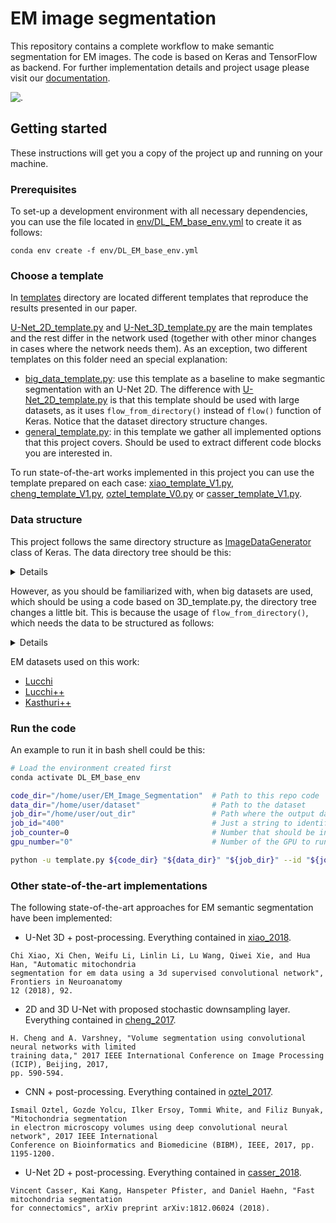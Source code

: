 # EM image segmentation

This repository contains a complete workflow to make semantic segmentation for EM images. The code is based on Keras and TensorFlow as backend. For further implementation details and project usage please visit our [documentation](https://em-image-segmentation.readthedocs.io/en/latest/).

![.](https://github.com/danifranco/EM_Image_Segmentation/blob/master/docs/source/img/predictions.gif)

## Getting started 
These instructions will get you a copy of the project up and running on your machine.

### Prerequisites
To set-up a development environment with all necessary dependencies, you can use the  file located in [env/DL_EM_base_env.yml](env/DL_EM_base_env.yml) to create it as follows:

```
conda env create -f env/DL_EM_base_env.yml
```

### Choose a template
In [templates](templates/) directory are located different templates that reproduce the results presented in our paper. 

[U-Net_2D_template.py](templates/U-Net_2D_template.py) and [U-Net_3D_template.py](templates/U-Net_3D_template.py) are the main templates and the rest differ in the network used (together with other minor changes in cases where the network needs them). As an exception, two different templates on this folder need an special explanation:

- [big_data_template.py](templates/big_data_template.py): use this template as a baseline to make segmantic segmentation with an U-Net 2D. The difference with [U-Net_2D_template.py](templates/U-Net_2D_template.py) is that this template should be used with large datasets, as it uses `flow_from_directory()` instead of `flow()` function of Keras. Notice that the dataset directory structure changes.
- [general_template.py](templates/general_template.py): in this template we gather all implemented options that this project covers. Should be used to extract different code blocks you are interested in. 

To run state-of-the-art works implemented in this project you can use the template prepared on each case: [xiao_template_V1.py](sota_implementations/xiao_2018/xiao_template_V1.py), [cheng_template_V1.py](sota_implementations/cheng_2017/cheng_template_V1.py), [oztel_template_V0.py](sota_implementations/oztel_2017/oztel_template_V0.py) or [casser_template_V1.py](sota_implementations/casser_2018/casser_template_V1.py). 

### Data structure

This project follows the same directory structure as [ImageDataGenerator](https://keras.io/preprocessing/image/) class of Keras. The data directory tree should be this:

<details> <summary>Details</summary>

```
dataset/
├── test
│   ├── x
│   │   ├── testing-0001.tif
│   │   ├── testing-0002.tif
│   │   ├── . . .
│   └── y
│       ├── testing_groundtruth-0001.tif
│       ├── testing_groundtruth-0002.tif
│       ├── . . .
└── train
    ├── x
    │   ├── training-0001.tif
    │   ├── training-0002.tif
    │   ├── . . .
    └── y
        ├── training_groundtruth-0001.tif
        ├── training_groundtruth-0002.tif
        ├── . . .
```

</details>

However, as you should be familiarized with, when big datasets are used, which should be using a code based on 3D_template.py, the directory tree changes a little bit. This is because the usage of `flow_from_directory()`, which needs the data to be structured as follows:

<details> <summary>Details</summary>

```
dataset/
├── test
│   ├── x
│   │   └── x
│   │       ├── im0500.png
│   │       ├── im0501.png
│   │       ├── . . .
│   └── y
│       └── y
│   │       ├── im0500.png
│   │       ├── im0501.png
│   │       ├── . . .
└── train
    ├── x
    │   └── x
    │       ├── im0500.png
    │       ├── im0501.png
    │       ├── . . .
    └── y
        └── y
            ├── mask_0097.tif
            ├── mask_0098.tif
            ├── mask_0097.tif
            ├── . . .
```
</details>

EM datasets used on this work:
- [Lucchi](https://www.epfl.ch/labs/cvlab/data/data-em/ "EPFL")
- [Lucchi++](https://sites.google.com/view/connectomics/ "Lucchi++")
- [Kasthuri++](https://sites.google.com/view/connectomics/ "Kasthuri++")

### Run the code 
An example to run it in bash shell could be this:
```Bash
# Load the environment created first
conda activate DL_EM_base_env     

code_dir="/home/user/EM_Image_Segmentation"  # Path to this repo code 
data_dir="/home/user/dataset"                # Path to the dataset
job_dir="/home/user/out_dir"                 # Path where the output data will be generated
job_id="400"                                 # Just a string to identify the job 
job_counter=0                                # Number that should be increased when one need to run the same job multiple times
gpu_number="0"                               # Number of the GPU to run the job in (according to 'nvidia-smi' command)

python -u template.py ${code_dir} "${data_dir}" "${job_dir}" --id "${jobID}" --rid "${jobCounter}" --gpu ${gpu_number} 
```

### Other state-of-the-art implementations

The following state-of-the-art approaches for EM semantic segmentation have been implemented:

- U-Net 3D + post-processing. Everything contained in [xiao_2018](sota_implementations/xiao_2018). 
```
Chi Xiao, Xi Chen, Weifu Li, Linlin Li, Lu Wang, Qiwei Xie, and Hua Han, "Automatic mitochondria 
segmentation for em data using a 3d supervised convolutional network", Frontiers in Neuroanatomy 
12 (2018), 92.
```

- 2D and 3D U-Net with proposed stochastic downsampling layer. Everything contained in [cheng_2017](sota_implementations/cheng_2017).
```
H. Cheng and A. Varshney, "Volume segmentation using convolutional neural networks with limited 
training data," 2017 IEEE International Conference on Image Processing (ICIP), Beijing, 2017, 
pp. 590-594.
```

- CNN + post-processing. Everything contained in [oztel_2017](sota_implementations/oztel_2017).
```
Ismail Oztel, Gozde Yolcu, Ilker Ersoy, Tommi White, and Filiz Bunyak, "Mitochondria segmentation 
in electron microscopy volumes using deep convolutional neural network", 2017 IEEE International 
Conference on Bioinformatics and Biomedicine (BIBM), IEEE, 2017, pp. 1195-1200.
``` 

- U-Net 2D + post-processing. Everything contained in [casser_2018](sota_implementations/casser_2018).
```
Vincent Casser, Kai Kang, Hanspeter Pfister, and Daniel Haehn, "Fast mitochondria segmentation 
for connectomics", arXiv preprint arXiv:1812.06024 (2018).
```

